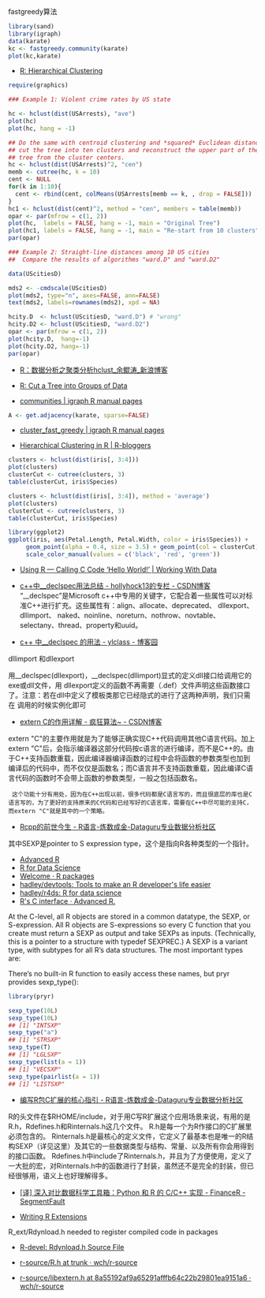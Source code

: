 


fastgreedy算法

```R
library(sand)
library(igraph)
data(karate)
kc <- fastgreedy.community(karate)
plot(kc,karate)
```

- [R: Hierarchical Clustering ](https://stat.ethz.ch/R-manual/R-devel/library/stats/html/hclust.html)

```R
require(graphics)

### Example 1: Violent crime rates by US state

hc <- hclust(dist(USArrests), "ave")
plot(hc)
plot(hc, hang = -1)

## Do the same with centroid clustering and *squared* Euclidean distance,
## cut the tree into ten clusters and reconstruct the upper part of the
## tree from the cluster centers.
hc <- hclust(dist(USArrests)^2, "cen")
memb <- cutree(hc, k = 10)
cent <- NULL
for(k in 1:10){
  cent <- rbind(cent, colMeans(USArrests[memb == k, , drop = FALSE]))
}
hc1 <- hclust(dist(cent)^2, method = "cen", members = table(memb))
opar <- par(mfrow = c(1, 2))
plot(hc,  labels = FALSE, hang = -1, main = "Original Tree")
plot(hc1, labels = FALSE, hang = -1, main = "Re-start from 10 clusters")
par(opar)

### Example 2: Straight-line distances among 10 US cities
##  Compare the results of algorithms "ward.D" and "ward.D2"

data(UScitiesD)

mds2 <- -cmdscale(UScitiesD)
plot(mds2, type="n", axes=FALSE, ann=FALSE)
text(mds2, labels=rownames(mds2), xpd = NA)

hcity.D  <- hclust(UScitiesD, "ward.D") # "wrong"
hcity.D2 <- hclust(UScitiesD, "ward.D2")
opar <- par(mfrow = c(1, 2))
plot(hcity.D,  hang=-1)
plot(hcity.D2, hang=-1)
par(opar)
```


- [R：数据分析之聚类分析hclust_余鲲涛_新浪博客 ](http://blog.sina.com.cn/s/blog_615770bd01018dnj.html)
- [R: Cut a Tree into Groups of Data ](https://stat.ethz.ch/R-manual/R-patched/library/stats/html/cutree.html)

- [communities | igraph R manual pages ](http://igraph.org/r/doc/communities.html)

```R
A <- get.adjacency(karate, sparse=FALSE)
```


- [cluster_fast_greedy | igraph R manual pages ](http://igraph.org/r/doc/cluster_fast_greedy.html)


- [Hierarchical Clustering in R | R-bloggers ](https://www.r-bloggers.com/hierarchical-clustering-in-r-2/)

```R
clusters <- hclust(dist(iris[, 3:4]))
plot(clusters)
clusterCut <- cutree(clusters, 3)
table(clusterCut, iris$Species)

clusters <- hclust(dist(iris[, 3:4]), method = 'average')
plot(clusters)
clusterCut <- cutree(clusters, 3)
table(clusterCut, iris$Species)

library(ggplot2)
ggplot(iris, aes(Petal.Length, Petal.Width, color = iris$Species)) + 
     geom_point(alpha = 0.4, size = 3.5) + geom_point(col = clusterCut) + 
     scale_color_manual(values = c('black', 'red', 'green'))
```


- [Using R — Calling C Code ‘Hello World!’ | Working With Data ](http://mazamascience.com/WorkingWithData/?p=1067)

- [c++中__declspec用法总结 - hollyhock13的专栏 - CSDN博客 ](http://blog.csdn.net/hollyhock13/article/details/2776276)
“__declspec”是Microsoft c++中专用的关键字，它配合着一些属性可以对标准C++进行扩充。这些属性有：align、allocate、deprecated、 dllexport、dllimport、 naked、noinline、noreturn、nothrow、novtable、selectany、thread、property和uuid。

- [c++ 中__declspec 的用法 - ylclass - 博客园 ](http://www.cnblogs.com/ylhome/archive/2010/07/10/1774770.html)

dllimport 和dllexport 

用__declspec(dllexport)，__declspec(dllimport)显式的定义dll接口给调用它的exe或dll文件，用 dllexport定义的函数不再需要（.def）文件声明这些函数接口了。注意：若在dll中定义了模板类那它已经隐式的进行了这两种声明，我们只需在 调用的时候实例化即可

- [extern C的作用详解 - 疯狂算法~ - CSDN博客 ](http://blog.csdn.net/jiqiren007/article/details/5933599)

 extern "C"的主要作用就是为了能够正确实现C++代码调用其他C语言代码。加上extern "C"后，会指示编译器这部分代码按c语言的进行编译，而不是C++的。由于C++支持函数重载，因此编译器编译函数的过程中会将函数的参数类型也加到编译后的代码中，而不仅仅是函数名；而C语言并不支持函数重载，因此编译C语言代码的函数时不会带上函数的参数类型，一般之包括函数名。

     这个功能十分有用处，因为在C++出现以前，很多代码都是C语言写的，而且很底层的库也是C语言写的，为了更好的支持原来的C代码和已经写好的C语言库，需要在C++中尽可能的支持C，而extern "C"就是其中的一个策略。

- [Rcpp的前世今生 - R语言-炼数成金-Dataguru专业数据分析社区 ](http://www.dataguru.cn/article-3762-1.html)

其中SEXP是pointer to S expression type，这个是指向R各种类型的一个指针。

- [Advanced R ](http://adv-r.hadley.nz/)
- [R for Data Science ](http://r4ds.had.co.nz/)
- [Welcome · R packages ](http://r-pkgs.had.co.nz/)
- [hadley/devtools: Tools to make an R developer's life easier ](https://github.com/hadley/devtools)
- [hadley/r4ds: R for data science ](https://github.com/hadley/r4ds)
- [R's C interface · Advanced R. ](http://adv-r.had.co.nz/C-interface.html)

At the C-level, all R objects are stored in a common datatype, the SEXP, or S-expression. All R objects are S-expressions so every C function that you create must return a SEXP as output and take SEXPs as inputs. (Technically, this is a pointer to a structure with typedef SEXPREC.) A SEXP is a variant type, with subtypes for all R’s data structures. The most important types are:

There’s no built-in R function to easily access these names, but pryr provides sexp_type():
```R
library(pryr)

sexp_type(10L)
sexp_type(10L)
## [1] "INTSXP"
sexp_type("a")
## [1] "STRSXP"
sexp_type(T)
## [1] "LGLSXP"
sexp_type(list(a = 1))
## [1] "VECSXP"
sexp_type(pairlist(a = 1))
## [1] "LISTSXP"
```

- [编写R包C扩展的核心指引 - R语言-炼数成金-Dataguru专业数据分析社区 ](http://www.dataguru.cn/article-1178-1.html)

R的头文件在$RHOME/include，对于用C写R扩展这个应用场景来说，有用的是R.h，Rdefines.h和Rinternals.h这几个文件。
R.h是每一个为R作接口的C扩展里必须包含的。
Rinternals.h是最核心的定义文件，它定义了最基本也是唯一的R结构SEXP（详见这里）及其它的一些数据类型与结构、常量、以及所有你会用得到的接口函数。
Rdefines.h中include了Rinternals.h，并且为了方便使用，定义了一大批的宏，对Rinternals.h中的函数进行了封装，虽然还不是完全的封装，但已经很够用，语义上也好理解得多。

- [[译] 深入对比数据科学工具箱：Python 和 R 的 C/C++ 实现 - FinanceR - SegmentFault ](https://segmentfault.com/a/1190000006722144)


- [Writing R Extensions ](https://cran.r-project.org/doc/manuals/r-release/R-exts.html#Linking-to-native-routines-in-other-packages)

R_ext/Rdynload.h	needed to register compiled code in packages

- [R-devel: Rdynload.h Source File ](http://docs.rexamine.com/R-devel/Rdynload_8h_source.html)

- [r-source/R.h at trunk · wch/r-source ](https://github.com/wch/r-source/blob/trunk/src/include/R.h)
- [r-source/libextern.h at 8a55192af9a65291afffb64c22b29801ea9151a6 · wch/r-source ](https://github.com/wch/r-source/blob/8a55192af9a65291afffb64c22b29801ea9151a6/src/include/R_ext/libextern.h)